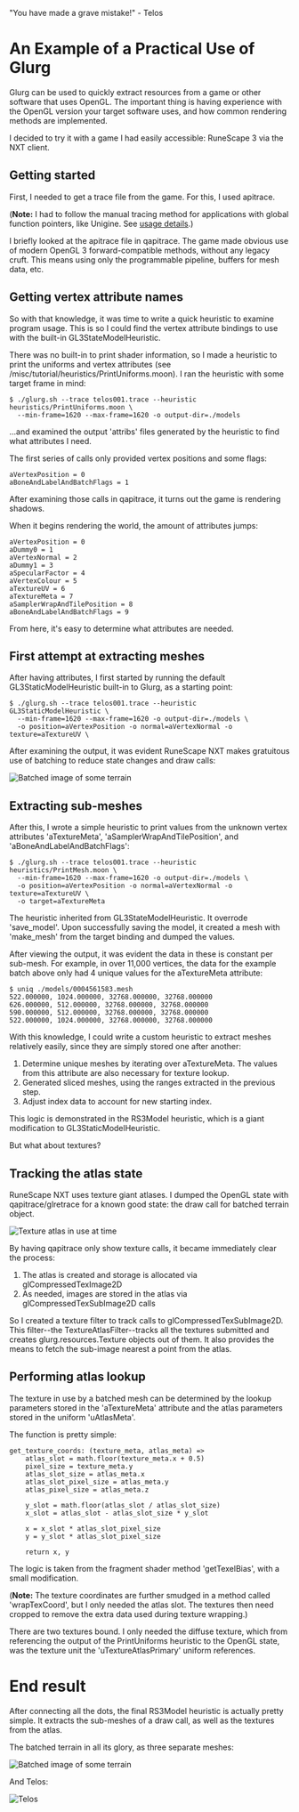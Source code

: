 "You have made a grave mistake!" - Telos

# An Example of a Practical Use of Glurg
Glurg can be used to quickly extract resources from a game or other software
that uses OpenGL. The important thing is having experience with the OpenGL
version your target software uses, and how common rendering methods are
implemented.

I decided to try it with a game I had easily accessible: RuneScape 3 via the NXT
client.

## Getting started
First, I needed to get a trace file from the game. For this, I used apitrace.

(**Note:** I had to follow the manual tracing method for applications with global
function pointers, like Unigine. See [usage details](https://github.com/apitrace/apitrace/blob/master/docs/USAGE.markdown).)

I briefly looked at the apitrace file in qapitrace. The game made obvious use of
modern OpenGL 3 forward-compatible methods, without any legacy cruft. This means
using only the programmable pipeline, buffers for mesh data, etc.

## Getting vertex attribute names

So with that knowledge, it was time to write a quick heuristic to examine
program usage. This is so I could find the vertex attribute bindings to use with
the built-in GL3StateModelHeuristic.

There was no built-in to print shader information, so I made a heuristic to
print the uniforms and vertex attributes (see /misc/tutorial/heuristics/PrintUniforms.moon).
I ran the heuristic with some target frame in mind:

```
$ ./glurg.sh --trace telos001.trace --heuristic heuristics/PrintUniforms.moon \
  --min-frame=1620 --max-frame=1620 -o output-dir=./models
```

...and examined the output 'attribs' files generated by the heuristic to find
what attributes I need.

The first series of calls only provided vertex positions and some flags:

```
aVertexPosition = 0
aBoneAndLabelAndBatchFlags = 1
```

After examining those calls in qapitrace, it turns out the game is rendering
shadows.

When it begins rendering the world, the amount of attributes jumps:

```
aVertexPosition = 0
aDummy0 = 1
aVertexNormal = 2
aDummy1 = 3
aSpecularFactor = 4
aVertexColour = 5
aTextureUV = 6
aTextureMeta = 7
aSamplerWrapAndTilePosition = 8
aBoneAndLabelAndBatchFlags = 9
```

From here, it's easy to determine what attributes are needed.

## First attempt at extracting meshes

After having attributes, I first started by running the default
GL3StaticModelHeuristic built-in to Glurg, as a starting point:

```
$ ./glurg.sh --trace telos001.trace --heuristic GL3StaticModelHeuristic \
  --min-frame=1620 --max-frame=1620 -o output-dir=./models \
  -o position=aVertexPosition -o normal=aVertexNormal -o texture=aTextureUV \
```

After examining the output, it was evident RuneScape NXT makes gratuitous use of
batching to reduce state changes and draw calls:

![Batched image of some terrain](/misc/tutorial/images/batch.png?raw=true)

## Extracting sub-meshes

After this, I wrote a simple heuristic to print values from the unknown
vertex attributes 'aTextureMeta', 'aSamplerWrapAndTilePosition', and 
'aBoneAndLabelAndBatchFlags':

```
$ ./glurg.sh --trace telos001.trace --heuristic heuristics/PrintMesh.moon \
  --min-frame=1620 --max-frame=1620 -o output-dir=./models \
  -o position=aVertexPosition -o normal=aVertexNormal -o texture=aTextureUV \
  -o target=aTextureMeta
```

The heuristic inherited from GL3StateModelHeuristic. It overrode 'save_model'.
Upon successfully saving the model, it created a mesh with 'make_mesh' from the
target binding and dumped the values.

After viewing the output, it was evident the data in these is constant per
sub-mesh. For example, in over 11,000 vertices, the data for the example batch
above only had 4 unique values for the aTextureMeta attribute:

```
$ uniq ./models/0004561583.mesh
522.000000, 1024.000000, 32768.000000, 32768.000000
626.000000, 512.000000, 32768.000000, 32768.000000
590.000000, 512.000000, 32768.000000, 32768.000000
522.000000, 1024.000000, 32768.000000, 32768.000000
```

With this knowledge, I could write a custom heuristic to extract meshes
relatively easily, since they are simply stored one after another:

1. Determine unique meshes by iterating over aTextureMeta. The values from this
   attribute are also necessary for texture lookup.
2. Generated sliced meshes, using the ranges extracted in the previous step.
3. Adjust index data to account for new starting index.

This logic is demonstrated in the RS3Model heuristic, which is a giant
modification to GL3StaticModelHeuristic.

But what about textures?

## Tracking the atlas state
RuneScape NXT uses texture giant atlases. I dumped the OpenGL state with
qapitrace/glretrace for a known good state: the draw call for batched terrain
object.

![Texture atlas in use at time](/misc/tutorial/images/atlas_example.png?raw=true)

By having qapitrace only show texture calls, it became immediately clear the
process:

1. The atlas is created and storage is allocated via glCompressedTexImage2D
2. As needed, images are stored in the atlas via glCompressedTexSubImage2D calls

So I created a texture filter to track calls to glCompressedTexSubImage2D. This
filter--the TextureAtlasFilter--tracks all the textures submitted and creates
glurg.resources.Texture objects out of them. It also provides the means to fetch
the sub-image nearest a point from the atlas.

## Performing atlas lookup
The texture in use by a batched mesh can be determined by the lookup parameters
stored in the 'aTextureMeta' attribute and the atlas parameters stored in the
uniform 'uAtlasMeta'.

The function is pretty simple:

```
get_texture_coords: (texture_meta, atlas_meta) =>
	atlas_slot = math.floor(texture_meta.x + 0.5)
	pixel_size = texture_meta.y
	atlas_slot_size = atlas_meta.x
	atlas_slot_pixel_size = atlas_meta.y
	atlas_pixel_size = atlas_meta.z

	y_slot = math.floor(atlas_slot / atlas_slot_size)
	x_slot = atlas_slot - atlas_slot_size * y_slot

	x = x_slot * atlas_slot_pixel_size
	y = y_slot * atlas_slot_pixel_size

	return x, y
```

The logic is taken from the fragment shader method 'getTexelBias', with a small
modification.

(**Note:** The texture coordinates are further smudged in a method called
'wrapTexCoord', but I only needed the atlas slot. The textures then need cropped
to remove the extra data used during texture wrapping.)

There are two textures bound. I only needed the diffuse texture, which from
referencing the output of the PrintUniforms heuristic to the OpenGL state,
was the texture unit the 'uTextureAtlasPrimary' uniform references.

# End result
After connecting all the dots, the final RS3Model heuristic is actually
pretty simple. It extracts the sub-meshes of a draw call, as well as the
textures from the atlas.

The batched terrain in all its glory, as three separate meshes:

![Batched image of some terrain](/misc/tutorial/images/batch_result.png?raw=true)

And Telos:

![Telos](/misc/tutorial/images/telos.png?raw=true)
